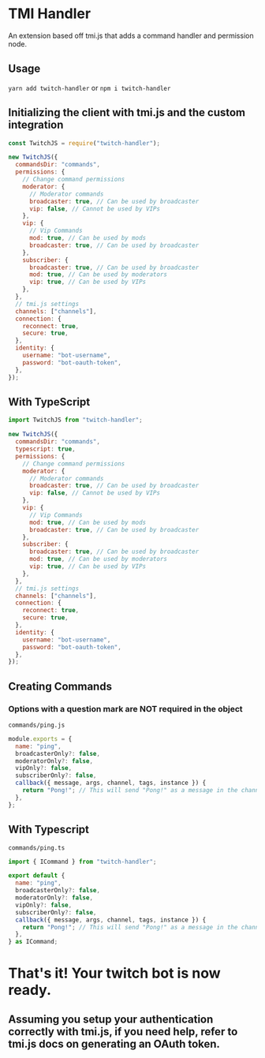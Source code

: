 # TMI Handler

An extension based off tmi.js that adds a command handler and permission node.

## Usage

`yarn add twitch-handler` or `npm i twitch-handler`

## Initializing the client with tmi.js and the custom integration

```js
const TwitchJS = require("twitch-handler");

new TwitchJS({
  commandsDir: "commands",
  permissions: {
    // Change command permissions
    moderator: {
      // Moderator commands
      broadcaster: true, // Can be used by broadcaster
      vip: false, // Cannot be used by VIPs
    },
    vip: {
      // Vip Commands
      mod: true, // Can be used by mods
      broadcaster: true, // Can be used by broadcaster
    },
    subscriber: {
      broadcaster: true, // Can be used by broadcaster
      mod: true, // Can be used by moderators
      vip: true, // Can be used by VIPs
    },
  },
  // tmi.js settings
  channels: ["channels"],
  connection: {
    reconnect: true,
    secure: true,
  },
  identity: {
    username: "bot-username",
    password: "bot-oauth-token",
  },
});
```

## With TypeScript

```js
import TwitchJS from "twitch-handler";

new TwitchJS({
  commandsDir: "commands",
  typescript: true,
  permissions: {
    // Change command permissions
    moderator: {
      // Moderator commands
      broadcaster: true, // Can be used by broadcaster
      vip: false, // Cannot be used by VIPs
    },
    vip: {
      // Vip Commands
      mod: true, // Can be used by mods
      broadcaster: true, // Can be used by broadcaster
    },
    subscriber: {
      broadcaster: true, // Can be used by broadcaster
      mod: true, // Can be used by moderators
      vip: true, // Can be used by VIPs
    },
  },
  // tmi.js settings
  channels: ["channels"],
  connection: {
    reconnect: true,
    secure: true,
  },
  identity: {
    username: "bot-username",
    password: "bot-oauth-token",
  },
});
```

## Creating Commands

### Options with a question mark are NOT required in the object

`commands/ping.js`

```js
module.exports = {
  name: "ping",
  broadcasterOnly?: false,
  moderatorOnly?: false,
  vipOnly?: false,
  subscriberOnly?: false,
  callback({ message, args, channel, tags, instance }) {
    return "Pong!"; // This will send "Pong!" as a message in the channel, you can use different methods of replying with the "instance" variable
  },
};
```

## With Typescript

`commands/ping.ts`

```js
import { ICommand } from "twitch-handler";

export default {
  name: "ping",
  broadcasterOnly?: false,
  moderatorOnly?: false,
  vipOnly?: false,
  subscriberOnly?: false,
  callback({ message, args, channel, tags, instance }) {
    return "Pong!"; // This will send "Pong!" as a message in the channel, you can use different methods of replying with the "instance" variable
  },
} as ICommand;
```

# That's it! Your twitch bot is now ready.

## Assuming you setup your authentication correctly with tmi.js, if you need help, refer to tmi.js docs on generating an OAuth token.
